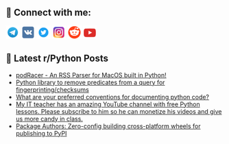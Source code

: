 ## 🔎 Connect with me:
[<img src="https://github.com/bullbesh/bullbesh/blob/main/images/Telegram.png" width="32" height="32" />](https://t.me/bullbesh)
[<img src="https://github.com/bullbesh/bullbesh/blob/main/images/VK.png" width="32" height="32" />](https://vk.com/bullbesh)
[<img src="https://github.com/bullbesh/bullbesh/blob/main/images/Twitter.png" width="32" height="32" />](https://twitter.com/bullbesh1)
[<img src="https://github.com/bullbesh/bullbesh/blob/main/images/Instagram.png" width="32" height="32" />](https://www.instagram.com/bullbesh)
[<img src="https://github.com/bullbesh/bullbesh/blob/main/images/Reddit.png" width="32" height="32" />](https://www.reddit.com/user/bullbesh)
[<img src="https://github.com/bullbesh/bullbesh/blob/main/images/YouTube.png" width="32" height="32" />](https://www.youtube.com/channel/UCtfjRs6uzgq5mfm8S06WTcg)

## 📕 Latest r/Python Posts
<!-- BLOG-POST-LIST:START -->
- [podRacer - An RSS Parser for MacOS built in Python!](https://www.reddit.com/r/Python/comments/zfc3u6/podracer_an_rss_parser_for_macos_built_in_python/)
- [Python library to remove predicates from a query for fingerprinting/checksums](https://www.reddit.com/r/Python/comments/zfbsq8/python_library_to_remove_predicates_from_a_query/)
- [What are your preferred conventions for documenting python code?](https://www.reddit.com/r/Python/comments/zfbm0q/what_are_your_preferred_conventions_for/)
- [My IT teacher has an amazing YouTube channel with free Python lessons. Please subscribe to him so he can monetize his videos and give us more candy in class.](https://www.reddit.com/r/Python/comments/zf8ikn/my_it_teacher_has_an_amazing_youtube_channel_with/)
- [Package Authors: Zero-config building cross-platform wheels for publishing to PyPI](https://www.reddit.com/r/Python/comments/zf6qut/package_authors_zeroconfig_building_crossplatform/)
<!-- BLOG-POST-LIST:END -->
